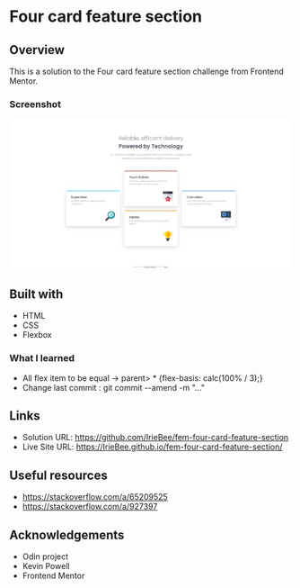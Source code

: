 # Four card feature section

 
## Overview

This is a solution to the Four card feature section challenge from Frontend Mentor.

### Screenshot

![screenshot](https://github.com/IrieBee/fem-four-card-feature-section/blob/main/images/screenshot.jpg)

## Built with

  * HTML
  * CSS
  * Flexbox

### What I learned

* All flex item to be equal -> parent> * {flex-basis: calc(100% / 3);}
* Change last commit : git commit --amend -m "..."

## Links

* Solution URL: https://github.com/IrieBee/fem-four-card-feature-section
* Live Site URL: https://IrieBee.github.io/fem-four-card-feature-section/

## Useful resources

* https://stackoverflow.com/a/65209525
* https://stackoverflow.com/a/927397

## Acknowledgements

* Odin project
* Kevin Powell
* Frontend Mentor